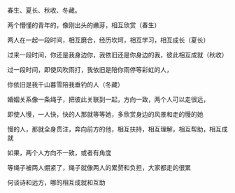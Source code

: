春生、夏长、秋收、冬藏。

两个懵懂的青年的，像刚出头的嫩芽，相互欣赏（春生）

两人在一起一段时间，相互磨合，经历坎坷，相互学习，相互成长（夏长）

过来一段时间，你还是我身边你，我依旧还是你身边的我，彼此相互成就（秋收）

过一段时间，即使风吹雨打，我依旧是陪你雨停等彩虹的人，

你依旧是我千山暮雪陪我垂钓的人（冬藏）

婚姻关系像一条绳子，把彼此关联到一起，方向一致，两个人可以走很远，

即使人慢，一人快，快的人那就等等她，多欣赏身边的风景和走的慢的她

慢的人，那就全身贯注，奔向前方的他，相互扶持，相互理解，相互帮助，相互成就

如果，两个人方向不一致，或者有角度

等绳子被两人绷紧了，绳子就像两人的累赘和负担，大家都走的很累

何谈诗和远方，哪的相互成就和互助



